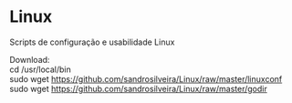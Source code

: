 # Linux
Scripts de configuração e usabilidade Linux

Download:<br>
cd /usr/local/bin<br>
sudo wget https://github.com/sandrosilveira/Linux/raw/master/linuxconf<br>
sudo wget https://github.com/sandrosilveira/Linux/raw/master/godir<br>
